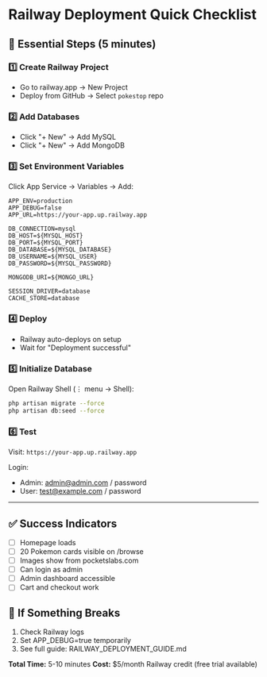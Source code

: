 # Railway Deployment Quick Checklist

## 🎯 Essential Steps (5 minutes)

### 1️⃣ Create Railway Project
- Go to railway.app → New Project
- Deploy from GitHub → Select `pokestop` repo

### 2️⃣ Add Databases
- Click "+ New" → Add MySQL
- Click "+ New" → Add MongoDB

### 3️⃣ Set Environment Variables
Click App Service → Variables → Add:
```
APP_ENV=production
APP_DEBUG=false
APP_URL=https://your-app.up.railway.app

DB_CONNECTION=mysql
DB_HOST=${MYSQL_HOST}
DB_PORT=${MYSQL_PORT}
DB_DATABASE=${MYSQL_DATABASE}
DB_USERNAME=${MYSQL_USER}
DB_PASSWORD=${MYSQL_PASSWORD}

MONGODB_URI=${MONGO_URL}

SESSION_DRIVER=database
CACHE_STORE=database
```

### 4️⃣ Deploy
- Railway auto-deploys on setup
- Wait for "Deployment successful"

### 5️⃣ Initialize Database
Open Railway Shell (⋮ menu → Shell):
```bash
php artisan migrate --force
php artisan db:seed --force
```

### 6️⃣ Test
Visit: `https://your-app.up.railway.app`

Login:
- Admin: admin@admin.com / password
- User: test@example.com / password

---

## ✅ Success Indicators
- [ ] Homepage loads
- [ ] 20 Pokemon cards visible on /browse
- [ ] Images show from pocketslabs.com
- [ ] Can login as admin
- [ ] Admin dashboard accessible
- [ ] Cart and checkout work

## 🐛 If Something Breaks
1. Check Railway logs
2. Set APP_DEBUG=true temporarily
3. See full guide: RAILWAY_DEPLOYMENT_GUIDE.md

**Total Time:** 5-10 minutes
**Cost:** $5/month Railway credit (free trial available)
